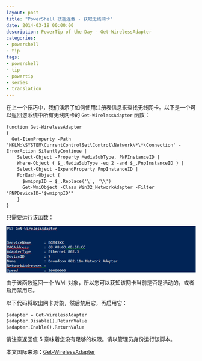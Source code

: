 ```yaml
---
layout: post
title: "PowerShell 技能连载 - 获取无线网卡"
date: 2014-03-18 00:00:00
description: PowerTip of the Day - Get-WirelessAdapter
categories:
- powershell
- tip
tags:
- powershell
- tip
- powertip
- series
- translation
---
```

在上一个技巧中，我们演示了如何使用注册表信息来查找无线网卡。以下是一个可以返回您系统中所有无线网卡的 `Get-WirelessAdapter` 函数：

    function Get-WirelessAdapter
    {
      Get-ItemProperty -Path 'HKLM:\SYSTEM\CurrentControlSet\Control\Network\*\*\Connection' -ErrorAction SilentlyContinue |
        Select-Object -Property MediaSubType, PNPInstanceID |
        Where-Object { $_.MediaSubType -eq 2 -and $_.PnpInstanceID } |
        Select-Object -ExpandProperty PnpInstanceID |
        ForEach-Object {
          $wmipnpID = $_.Replace('\', '\\')
          Get-WmiObject -Class Win32_NetworkAdapter -Filter "PNPDeviceID='$wmipnpID'"
        } 
    } 
    
    

只需要运行该函数：

![](/img/2014-03-18-get-wirelessadapter-001.png)

由于该函数返回一个 WMI 对象，所以您可以获知该网卡当前是否是活动的，或者启用禁用它。

以下代码将取出网卡对象，然后禁用它，再启用它：

    $adapter = Get-WirelessAdapter
    $adapter.Disable().ReturnValue
    $adapter.Enable().ReturnValue 

请注意返回值 5 意味着您没有足够的权限。请以管理员身份运行该脚本。

<!--more-->
本文国际来源：[Get-WirelessAdapter](http://community.idera.com/powershell/powertips/b/tips/posts/get-wirelessadapter)
